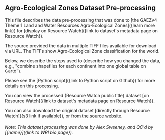 ## Agro-Ecological Zones Dataset Pre-processing
This file describes the data pre-processing that was done to [the GAEZv4 Theme 1 Land and Water Resources Agro-Ecological Zones]({learn more link}) for [display on Resource Watch]({link to dataset's metadata page on Resource Watch}).

The source provided the data in multiple TIFF files available for download via URL. The TIFFs show Agro-Ecological Zone
classification for the world.

Below, we describe the steps used to {describe how you changed the data, e.g., "combine shapefiles for each continent into one global table on Carto"}.

Please see the [Python script]({link to Python script on Github}) for more details on this processing.

You can view the processed {Resource Watch public title} dataset [on Resource Watch]({link to dataset's metadata page on Resource Watch}).

You can also download the original dataset [directly through Resource Watch]({s3 link if available}), or [from the source website]({https://gaez-data-portal-hqfao.hub.arcgis.com/pages/data-viewer}).

###### Note: This dataset processing was done by Alex Sweeney, and QC'd by [{name}]({link to WRI bio page}).
